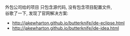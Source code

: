 外包公司给的项目 只包含源代码, 没有包含项目配置文件,  
谷歌了一下, 发现了官网解决方案:
- http://jakewharton.github.io/butterknife/ide-eclipse.html
- http://jakewharton.github.io/butterknife/ide-idea.html
